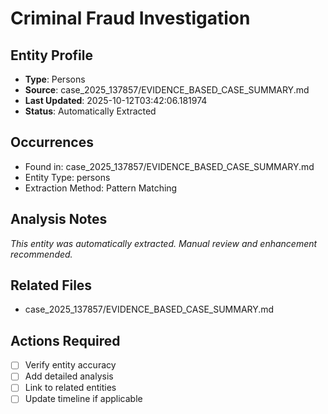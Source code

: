 # Criminal Fraud Investigation

## Entity Profile
- **Type**: Persons
- **Source**: case_2025_137857/EVIDENCE_BASED_CASE_SUMMARY.md
- **Last Updated**: 2025-10-12T03:42:06.181974
- **Status**: Automatically Extracted

## Occurrences
- Found in: case_2025_137857/EVIDENCE_BASED_CASE_SUMMARY.md
- Entity Type: persons
- Extraction Method: Pattern Matching

## Analysis Notes
*This entity was automatically extracted. Manual review and enhancement recommended.*

## Related Files
- case_2025_137857/EVIDENCE_BASED_CASE_SUMMARY.md

## Actions Required
- [ ] Verify entity accuracy
- [ ] Add detailed analysis
- [ ] Link to related entities
- [ ] Update timeline if applicable

